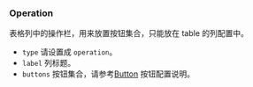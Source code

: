 ### Operation

表格列中的操作栏，用来放置按钮集合，只能放在 table 的列配置中。

-   `type` 请设置成 `operation`。
-   `label` 列标题。
-   `buttons` 按钮集合，请参考[Button](#button) 按钮配置说明。
